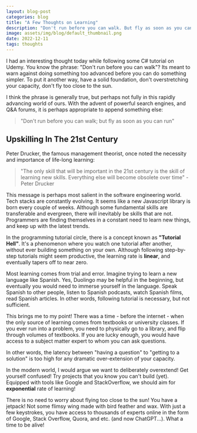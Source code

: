```yaml
---
layout: blog-post
categories: blog
title: "A Few Thoughts on Learning"
description: "Don't run before you can walk. But fly as soon as you can run"
image: assets/img/blog/default_thumbnail.png
date: 2022-12-11
tags: thoughts
---
```


I had an interesting thought today while following some C# tutorial on Udemy. You know the phrase: "Don't run before you can walk"? Its meant to warn against doing something too advanced before you can do something simpler. To put it another way, have a solid foundation, don't overstretching your capacity, don't fly too close to the sun.

I think the phrase is generally true, but perhaps not fully in this rapidly advancing world of ours. With the advent of powerful search engines, and Q&A forums, it is perhaps appropriate to append something else:

> "Don't run before you can walk; but fly as soon as you can run"

## Upskilling In The 21st Century

Peter Drucker, the famous management theorist, once noted the necessity and importance of life-long learning:

> "The only skill that will be important in the 21st century is the skill of learning new skills. Everything else will become obsolete over time" - Peter Drucker

This message is perhaps most salient in the software engineering world. Tech stacks are constantly evolving. It seems like a new Javascript library is born every couple of weeks. Although some fundamental skills are transferable and evergreen, there will inevitably be skills that are not. Programmers are finding themselves in a constant need to learn new things, and keep up with the latest trends. 

In the programming tutorial circle, there is a concept known as **"Tutorial Hell"**. It's a phenomenon where you watch one tutorial after another, without ever building something on your own. Although following step-by-step tutorials might seem productive, the learning rate is **linear**, and eventually tapers off to near zero. 

Most learning comes from trial and error. Imagine trying to learn a new language like Spanish. Yes, Duolingo may be helpful in the beginning, but eventually you would need to immerse yourself in the language. Speak Spanish to other people, listen to Spanish podcasts, watch Spanish films, read Spanish articles. In other words, following tutorial is necessary, but not sufficient.

This brings me to my point! There was a time - before the internet - when the only source of learning comes from textbooks or university classes. If you ever run into a problem, you need to physically go to a library, and flip through volumes of textbooks. If you are lucky enough, you would have access to a subject matter expert to whom you can ask questions. 

In other words, the latency between "having a question" to "getting to a solution" is too high for any dramatic over-extension of your capacity.

In the modern world, I would argue we want to deliberately overextend! Get yourself confused! Try projects that you know you can't build (yet). Equipped with tools like Google and StackOverflow, we should aim for **exponential** rate of learning!

There is no need to worry about flying too close to the sun! You have a jetpack! Not some flimsy wing made with bird feather and wax. With just a few keystrokes, you have access to thousands of experts online in the form of Google, Stack Overflow, Quora, and etc. (and now ChatGPT...). What a time to be alive!











